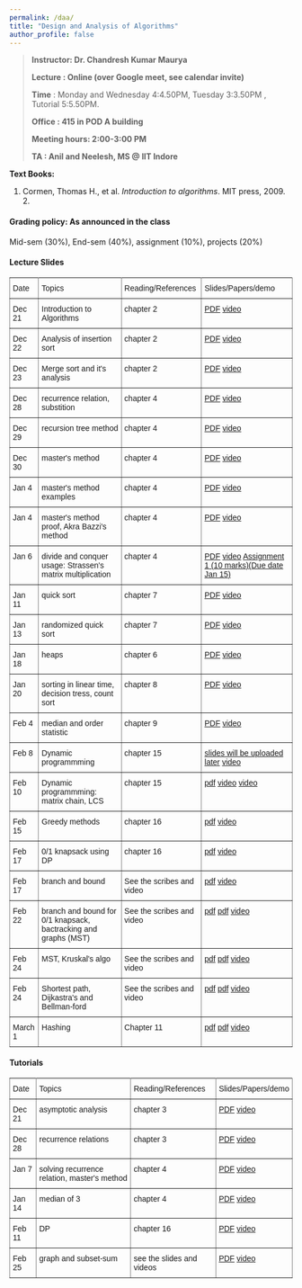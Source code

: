 ```yaml
---
permalink: /daa/
title: "Design and Analysis of Algorithms"
author_profile: false
---
```


>**Instructor:    Dr. Chandresh Kumar Maurya**
>
>**Lecture     :   Online (over Google meet, see calendar invite)**        
>
>**Time**         :    Monday and Wednesday 4:4.50PM, Tuesday 3:3.50PM , Tutorial 5:5.50PM.
>
>**Office       :    415 in POD A building** 
>
>**Meeting hours: 2:00-3:00  PM**  
>
>**TA			:   Anil and Neelesh, MS @ IIT Indore**

  **Text Books:**

  1.  Cormen, Thomas H., et al. *Introduction to algorithms*. MIT press, 2009.
        2. 

#### Grading policy: As announced in the class  

Mid-sem (30%), End-sem (40%), assignment (10%), projects (20%)

#### Lecture Slides

<style type="text/css">
.tg  {border-collapse:collapse;border-spacing:0;}
.tg td{font-family:Arial, sans-serif;font-size:14px;padding:10px 5px;border-style:solid;border-width:1px;overflow:hidden;word-break:normal;border-color:black;}
.tg th{font-family:Arial, sans-serif;font-size:14px;font-weight:normal;padding:10px 5px;border-style:solid;border-width:1px;overflow:hidden;word-break:normal;border-color:black;}
.tg .tg-0pky{border-color:inherit;text-align:left;vertical-align:top}
</style>
<table class="tg">
  <tr>
    <th class="tg-0pky">Date</th>
    <th class="tg-0pky">Topics</th>
    <th class="tg-0pky">Reading/References</th>
    <th class="tg-0pky">Slides/Papers/demo</th>
  </tr>
   <tr>
    <td class="tg-0pky">Dec 21</td>
    <td class="tg-0pky">Introduction to Algorithms</td>
    <td class="tg-0pky">chapter 2</td>
       <td class="tg-0pky"> <a href="https://drive.google.com/file/d/1mQmMETK8-muS2TDJtn1xbxspshdc01_x/view?usp=sharing">PDF</a>
       <a href="https://drive.google.com/file/d/1WHp8Ih2hxN4K5UXM0CcvMul3tNSjuBbL/view?usp=sharing"> video</a>
       </td> 
  </tr>
     <tr>
    <td class="tg-0pky">Dec 22</td>
    <td class="tg-0pky">Analysis of insertion sort</td>
    <td class="tg-0pky">chapter 2</td>
       <td class="tg-0pky"> <a href="https://drive.google.com/file/d/1mQmMETK8-muS2TDJtn1xbxspshdc01_x/view?usp=sharing">PDF</a>
       <a href="https://drive.google.com/file/d/18K6L5ut0jeZBvZ4zWNPZjfz_59n7ZZLM/view?usp=sharing">video</a>
       </td> 
  </tr>
     <tr>
    <td class="tg-0pky">Dec 23</td>
    <td class="tg-0pky">Merge sort and it's analysis</td>
    <td class="tg-0pky">chapter 2</td>
       <td class="tg-0pky"> <a href="https://drive.google.com/file/d/1mQmMETK8-muS2TDJtn1xbxspshdc01_x/view?usp=sharing">PDF</a>
       <a href=" https://drive.google.com/file/d/15HJsEpK_1bvGAXFPXUUufvDn5CniY4-p/view?usp=sharing">video</a>
       </td> 
  </tr>
      <tr>
    <td class="tg-0pky">Dec 28</td>
    <td class="tg-0pky">recurrence relation, substition </td>
    <td class="tg-0pky">chapter 4</td>
       <td class="tg-0pky"> <a href="https://drive.google.com/file/d/1yZfQpwqtxtu2vWtyCYypDHd-JB4VZYnF/view?usp=sharing">PDF</a>
       <a href="https://drive.google.com/file/d/1DxQmGy8qflN19ujSjMrO543SZUfaXI2R/view?usp=sharing">video</a>
       </td> 
  </tr>
     <tr>
    <td class="tg-0pky">Dec 29</td>
    <td class="tg-0pky"> recursion tree method</td>
    <td class="tg-0pky">chapter 4</td>
       <td class="tg-0pky"> <a href="https://drive.google.com/file/d/1yZfQpwqtxtu2vWtyCYypDHd-JB4VZYnF/view?usp=sharing">PDF</a>
       <a href=" https://drive.google.com/file/d/1Kefj2QrkgoUWWB5lpWBy0nE2EFy6fWbp/view?usp=sharing">video</a>
       </td> 
  </tr>
     <tr>
    <td class="tg-0pky">Dec 30</td>
    <td class="tg-0pky"> master's method</td>
    <td class="tg-0pky">chapter 4</td>
       <td class="tg-0pky"> <a href="https://drive.google.com/file/d/1yZfQpwqtxtu2vWtyCYypDHd-JB4VZYnF/view?usp=sharing">PDF</a>
       <a href="https://drive.google.com/file/d/1RQhxnCCx5vxucq4_OJloqUesW-USu6C-/view?usp=sharing">video</a>
       </td> 
  </tr>
      <tr>
    <td class="tg-0pky">Jan 4</td>
    <td class="tg-0pky"> master's method examples</td>
    <td class="tg-0pky">chapter 4</td>
       <td class="tg-0pky"> <a href="https://drive.google.com/file/d/1yZfQpwqtxtu2vWtyCYypDHd-JB4VZYnF/view?usp=sharing">PDF</a>
       <a href="https://drive.google.com/file/d/1T_lK_NfS3ssFkSdPkGJUvos4AiXJfaNc/view?usp=sharing">video</a>
       </td> 
  </tr>
       <tr>
    <td class="tg-0pky">Jan 4</td>
    <td class="tg-0pky"> master's method proof, Akra Bazzi's method</td>
    <td class="tg-0pky">chapter 4</td>
       <td class="tg-0pky"> <a href="https://drive.google.com/file/d/126Qlxz97plg4UcBX6yXKS1-9aeZbus6j/view?usp=sharing">PDF</a>
       <a href="https://drive.google.com/file/d/15ExhSgqAlURGgS6_EkLPGJJ8uz6mUL2y/view?usp=sharing">video</a>
       </td> 
  </tr>
        <tr>
    <td class="tg-0pky">Jan 6</td>
    <td class="tg-0pky">divide and conquer usage: Strassen's matrix multiplication </td>
    <td class="tg-0pky">chapter 4</td>
       <td class="tg-0pky"> <a href="https://drive.google.com/file/d/126Qlxz97plg4UcBX6yXKS1-9aeZbus6j/view?usp=sharing">PDF</a>
       <a href="https://drive.google.com/file/d/1UD6lnv45f6EDCbJX_nCm-RkREs2U2jHL/view?usp=sharing">video</a>
           <a href="  https://drive.google.com/file/d/1z_5C6LzEQjuFcDa8LzqAUDYvGEVzhRvf/view?usp=sharing">Assignment 1 (10 marks)(Due date Jan 15)</a>
       </td>           
  </tr>
      <tr>
    <td class="tg-0pky">Jan 11</td>
    <td class="tg-0pky"> quick sort</td>
    <td class="tg-0pky">chapter 7</td>
       <td class="tg-0pky"> <a href="https://drive.google.com/file/d/15Z40cmoV_pUY3Zx_mXBywPtLJi0zEfvM/view?usp=sharing">PDF</a>
       <a href="https://drive.google.com/file/d/1sECt0wRvNxpCacvcZDITuJfEX7qQR8LQ/view?usp=sharing">video</a>
       </td> 
  </tr>
     <tr>
    <td class="tg-0pky">Jan 13</td>
    <td class="tg-0pky">randomized  quick sort</td>
    <td class="tg-0pky">chapter 7</td>
       <td class="tg-0pky"> <a href="https://drive.google.com/file/d/15Z40cmoV_pUY3Zx_mXBywPtLJi0zEfvM/view?usp=sharing">PDF</a>
       <a href="https://drive.google.com/file/d/1CIjAzILPLpaBXGp2gOQ8TnVVczqaZf3x/view?usp=sharing">video</a>
       </td> 
  </tr>
     <tr>
    <td class="tg-0pky">Jan 18</td>
    <td class="tg-0pky">heaps</td>
    <td class="tg-0pky">chapter 6</td>
       <td class="tg-0pky"> <a href="https://drive.google.com/file/d/1PUzkOYuhQWuqeQRIk3YdABgtLCuL4UbK/view?usp=sharing">PDF</a>
       <a href="https://drive.google.com/file/d/17fiRFkcN93Yxy_W7N0U_SKMTNZGQ79rC/view?usp=sharing">video</a>
       </td> 
  </tr>
     <tr>
    <td class="tg-0pky">Jan 20</td>
    <td class="tg-0pky">sorting in linear time, decision tress, count sort</td>
    <td class="tg-0pky">chapter 8</td>
       <td class="tg-0pky"> <a href="https://drive.google.com/file/d/1hBTjI8xkJSmmOIClwVymLssRvCKUcn8_/view?usp=sharing">PDF</a>
       <a href="https://drive.google.com/file/d/1BzEwfP5NYxg0bSbmLOqxGHLZosG9V6Rt/view?usp=sharing">video</a>
       </td> 
  </tr>
     <tr>
    <td class="tg-0pky">Feb 4</td>
    <td class="tg-0pky">median and order statistic</td>
    <td class="tg-0pky">chapter 9</td>
       <td class="tg-0pky"> <a href="https://drive.google.com/file/d/1q-ltu33qltackucxZCFCIhw63yIbKcl9/view?usp=sharing">PDF</a>
       <a href="https://drive.google.com/file/d/1Y9NyxJRWUvyfDZgOIgLoSsEjr7JIJipr/view?usp=sharing">video</a>
       </td> 
  </tr>
     <tr>
    <td class="tg-0pky">Feb 8</td>
    <td class="tg-0pky">Dynamic programmming</td>
    <td class="tg-0pky">chapter 15</td>
       <td class="tg-0pky"> <a href="">slides will be uploaded later</a>
       <a href=" https://drive.google.com/file/d/18GWeABisdi8u4ZIVQKl-eUnOqBXVwrgt/view?usp=sharing">video</a>
       </td> 
  </tr> 
      <tr>
    <td class="tg-0pky">Feb 10</td>
    <td class="tg-0pky">Dynamic programmming: matrix chain, LCS</td>
    <td class="tg-0pky">chapter 15</td>
       <td class="tg-0pky"> <a href="https://drive.google.com/file/d/1ClE6J81jsxQUMEOlqP7958oCbvd0lmvJ/view?usp=sharing">pdf</a>
       <a href=" https://drive.google.com/file/d/1rkZoSX1jFuRIIvlOHFuxGzWsNJ6CbvD6/view?usp=sharing">video</a>
            <a href="https://drive.google.com/file/d/1hJZsmHBL2N74awNyPr5vwETNO1ghFUEC/view?usp=sharing">video</a>
       </td> 
  </tr>  
      <tr>
    <td class="tg-0pky">Feb 15</td>
    <td class="tg-0pky">Greedy methods</td>
    <td class="tg-0pky">chapter 16</td>
       <td class="tg-0pky"> <a href="https://drive.google.com/file/d/1BqPjtqJZP9sIpEH1Up7tMx1b3glcpTov/view?usp=sharing">pdf</a>
       <a href="https://drive.google.com/file/d/1C8z_PyJWBddl6TVvjRvX74vRQMO58pZQ/view?usp=sharing">video</a>          
       </td> 
    </tr>
     <tr>
    <td class="tg-0pky">Feb 17</td>
    <td class="tg-0pky">0/1 knapsack using DP</td>
    <td class="tg-0pky">chapter 16</td>
       <td class="tg-0pky"> <a href="https://drive.google.com/file/d/1HhubX8VW9WMLMk0LdasuAYwVXtIWjn3g/view?usp=sharing">pdf</a>
       <a href="https://drive.google.com/file/d/1lX--AlYglk7OSpvYknk5Qkv35TH0jf-y/view?usp=sharing">video</a>          
       </td> 
    </tr>
     <tr>
    <td class="tg-0pky">Feb 17</td>
    <td class="tg-0pky">branch and bound</td>
    <td class="tg-0pky">See the scribes and video</td>
       <td class="tg-0pky"> <a href="https://drive.google.com/file/d/1n0S21tAo7k4WEZhq_Y5TS5VtTCbm7SUF/view?usp=sharing">pdf</a>
       <a href="https://drive.google.com/file/d/1Ki90ooGB1tD5hTNKq6TF3oBlIk1tBBl-/view?usp=sharing">video</a>          
       </td> 
    </tr>
 <tr>
    <td class="tg-0pky">Feb 22</td>
    <td class="tg-0pky">branch and bound for 0/1 knapsack, bactracking and graphs (MST) </td>
    <td class="tg-0pky">See the scribes and video</td>
       <td class="tg-0pky"> <a href="https://drive.google.com/file/d/1urARYCOiA82gtNABRqRG_iqmEl1jhVWh/view?usp=sharing">pdf</a>
            <a href="https://drive.google.com/file/d/12FyK1vdJb2Pk-KmTkZyfmRBNPp9cT8te/view?usp=sharing">pdf</a>
       <a href="https://drive.google.com/file/d/1cdWW9_EAc6UeZPISWc9qEraZjQKS2LV7/view?usp=sharing">video</a>          
       </td> 
    </tr>
<tr>
    <td class="tg-0pky">Feb 24</td>
    <td class="tg-0pky">MST, Kruskal's algo </td>
    <td class="tg-0pky">See the scribes and video</td>
       <td class="tg-0pky"> <a href="https://drive.google.com/file/d/1pzCbdE-N7R8W-dbHud0MydFGWGjQOUPL/view?usp=sharing">pdf</a>
            <a href="https://drive.google.com/file/d/1pb_9H6wdn4B-nOWKnkL-UMPyPk0rybD5/view?usp=sharing">pdf</a>
          <a href="https://drive.google.com/file/d/1R6lGUzTBA9fltqMaepi4YYOUHDwePeDN/view?usp=sharing">video</a>          
       </td> 
    </tr>
<tr>
    <td class="tg-0pky">Feb 24</td>
    <td class="tg-0pky">Shortest path, Dijkastra's and Bellman-ford </td>
    <td class="tg-0pky">See the scribes and video</td>
       <td class="tg-0pky"> <a href="https://drive.google.com/file/d/1pzCbdE-N7R8W-dbHud0MydFGWGjQOUPL/view?usp=sharing">pdf</a>
           <a href="https://drive.google.com/file/d/1AffftW_YYLOZOCfbi5XgDkgqyi3rkzIF/view?usp=sharing">pdf</a>
          <a href="https://drive.google.com/file/d/1831ZNVtvk91rB2SPsSU6iSf8PmKgqGMc/view?usp=sharing">video</a>          
       </td> 
    </tr>
<tr>
    <td class="tg-0pky">March 1</td>
    <td class="tg-0pky">Hashing </td>
    <td class="tg-0pky">Chapter 11</td>
     <td class="tg-0pky">  <a href="https://drive.google.com/file/d/1cxzCoh9uryXzT0MUxZJexcwT4xi9sOH7/view?usp=sharing">pdf</a>
<a href="https://drive.google.com/file/d/1hElvDDTLRsRfV4kSLfagVA2yqiaIyjTq/view?usp=sharing">pdf</a>
          <a href="https://drive.google.com/file/d/1NQr9p4CSOCyzJxu1HMwS2LptZCHrEmuM/view?usp=sharing">video</a>          
       </td> 
    </tr>
   </table>




#### Tutorials

<style type="text/css">
.tg  {border-collapse:collapse;border-spacing:0;}
.tg td{font-family:Arial, sans-serif;font-size:14px;padding:10px 5px;border-style:solid;border-width:1px;overflow:hidden;word-break:normal;border-color:black;}
.tg th{font-family:Arial, sans-serif;font-size:14px;font-weight:normal;padding:10px 5px;border-style:solid;border-width:1px;overflow:hidden;word-break:normal;border-color:black;}
.tg .tg-0pky{border-color:inherit;text-align:left;vertical-align:top}
</style>
<table class="tg">
    <tr>
    <th class="tg-0pky">Date</th>
    <th class="tg-0pky">Topics</th>
    <th class="tg-0pky">Reading/References</th>
    <th class="tg-0pky">Slides/Papers/demo</th>
  </tr>
   <tr>
    <td class="tg-0pky">Dec 21</td>
    <td class="tg-0pky">asymptotic analysis</td>
    <td class="tg-0pky">chapter 3</td>
       <td class="tg-0pky"> <a href="https://drive.google.com/file/d/1mQmMETK8-muS2TDJtn1xbxspshdc01_x/view?usp=sharing">PDF</a>
       <a href="https://drive.google.com/file/d/1vyY2t8O2sGQUZ4qJt7aTzLBvqLnnvizn/view?usp=sharing"> video</a>
       </td> 
  </tr>
     <tr>
    <td class="tg-0pky">Dec 28</td>
    <td class="tg-0pky">recurrence relations</td>
    <td class="tg-0pky">chapter 3</td>
       <td class="tg-0pky"> <a href="https://drive.google.com/file/d/18tT3SQXPssOKzhTvmAxo9j_sQH4LZ-dO/view?usp=sharing">PDF</a>
       <a href="https://drive.google.com/file/d/1rfEJIfc5kCYwIdQRkpUxD5fOQGuQUGq_/view?usp=sharing"> video</a>
       </td> 
  </tr>
    </tr>
     <tr>
    <td class="tg-0pky">Jan 7</td>
    <td class="tg-0pky">solving recurrence relation, master's method</td>
    <td class="tg-0pky">chapter 4</td>
       <td class="tg-0pky"> <a href="https://drive.google.com/file/d/1QeWVliUGGdW_qDEdTb1nionQg3-M6Yas/view?usp=sharing">PDF</a>
       <a href="https://drive.google.com/file/d/1rfEJIfc5kCYwIdQRkpUxD5fOQGuQUGq_/view?usp=sharing"> video</a>
       </td> 
  </tr>
 </tr>
     <tr>
    <td class="tg-0pky">Jan 14</td>
    <td class="tg-0pky">median of 3</td>
    <td class="tg-0pky">chapter 4</td>
       <td class="tg-0pky"> <a href="https://drive.google.com/file/d/1LZt3dSiVS39lttdLRJI-UbXhzbjqgF4A/view?usp=sharing">PDF</a>
       <a href="https://drive.google.com/file/d/1-4Vog3EKz-0lm163mDHuVOOOBHK96wmV/view?usp=sharing"> video</a>
       </td> 
  </tr>
     <tr>
    <td class="tg-0pky">Feb 11</td>
    <td class="tg-0pky">DP</td>
    <td class="tg-0pky">chapter 16</td>
       <td class="tg-0pky"> <a href="https://drive.google.com/file/d/1nmPChETPzRWKWGa3WrYd6LNoKa1EPac1/view?usp=sharing">PDF</a>
       <a href="https://drive.google.com/file/d/1OS8nlOoc7rTdlfwX9OTZDS47MfN0ZoM2/view?usp=sharing"> video</a>
       </td> 
  </tr>
<tr>
    <td class="tg-0pky">Feb 25</td>
    <td class="tg-0pky">graph and subset-sum</td>
    <td class="tg-0pky">see the slides and videos</td>
       <td class="tg-0pky"> <a href="https://drive.google.com/file/d/1hVeVyj_uqpkKf6ccTp9ZVRfNLGPdKEX3/view?usp=sharing">PDF</a>
       <a href="https://drive.google.com/file/d/1B91izXrMt7WSkhBu3zfdJ-p15iGN0IAg/view?usp=sharing"> video</a>
       </td> 
  </tr>
</table>









 










